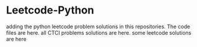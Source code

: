 # Leetcode-Python
adding the python leetcode problem solutions in this repositories. 
The code files are here.
all CTCI problems solutions are here.
some leetcode solutions are here


























































































































































































































































































































































































































































































































































































































































































